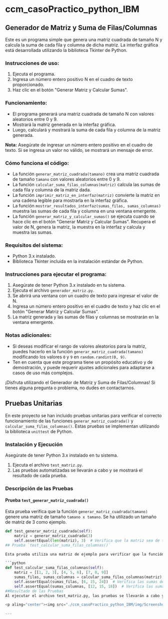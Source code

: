# ccm_casoPractico_python_IBM

## Generador de Matriz y Suma de Filas/Columnas

Este es un programa simple que genera una matriz cuadrada de tamaño N y calcula la suma de cada fila y columna de dicha matriz. La interfaz gráfica está desarrollada utilizando la biblioteca Tkinter de Python.

### Instrucciones de uso:

1. Ejecuta el programa.
2. Ingresa un número entero positivo N en el cuadro de texto proporcionado.
3. Haz clic en el botón "Generar Matriz y Calcular Sumas".

### Funcionamiento:

- El programa generará una matriz cuadrada de tamaño N con valores aleatorios entre 0 y 9.
- Mostrará la matriz generada en la interfaz gráfica.
- Luego, calculará y mostrará la suma de cada fila y columna de la matriz generada.

**Nota:** Asegúrate de ingresar un número entero positivo en el cuadro de texto. Si se ingresa un valor no válido, se mostrará un mensaje de error.

### Cómo funciona el código:

- La función `generar_matriz_cuadrada(tamano)` crea una matriz cuadrada de tamaño `tamano` con valores aleatorios entre 0 y 9.
- La función `calcular_suma_filas_columnas(matriz)` calcula las sumas de cada fila y columna de la matriz dada.
- La función `imprimir_matriz_en_interfaz(matriz)` convierte la matriz en una cadena legible para mostrarla en la interfaz gráfica.
- La función `mostrar_resultados_interfaz(sumas_filas, sumas_columnas)` muestra las sumas de cada fila y columna en una ventana emergente.
- La función `generar_matriz_y_calcular_sumas()` se ejecuta cuando se hace clic en el botón "Generar Matriz y Calcular Sumas". Recupera el valor de N, genera la matriz, la muestra en la interfaz y calcula y muestra las sumas.

### Requisitos del sistema:

- Python 3.x instalado.
- Biblioteca Tkinter incluida en la instalación estándar de Python.

### Instrucciones para ejecutar el programa:

1. Asegúrate de tener Python 3.x instalado en tu sistema.
2. Ejecuta el archivo `generador_matriz.py`.
3. Se abrirá una ventana con un cuadro de texto para ingresar el valor de N.
4. Ingresa un número entero positivo en el cuadro de texto y haz clic en el botón "Generar Matriz y Calcular Sumas".
5. La matriz generada y las sumas de filas y columnas se mostrarán en la ventana emergente.

### Notas adicionales:

- Si deseas modificar el rango de valores aleatorios para la matriz, puedes hacerlo en la función `generar_matriz_cuadrada(tamano)` modificando los valores `0` y `9` en `random.randint(0, 9)`.
- Ten en cuenta que este programa tiene un propósito educativo y de demostración, y puede requerir ajustes adicionales para adaptarse a casos de uso más complejos.

¡Disfruta utilizando el Generador de Matriz y Suma de Filas/Columnas! Si tienes alguna pregunta o problema, no dudes en contactarnos.


## Pruebas Unitarias

En este proyecto se han incluido pruebas unitarias para verificar el correcto funcionamiento de las funciones `generar_matriz_cuadrada()` y `calcular_suma_filas_columnas()`. Estas pruebas se implementan utilizando la biblioteca `unittest` de Python.

### Instalación y Ejecución

Asegúrate de tener Python 3.x instalado en tu sistema.

1. Ejecuta el archivo `test_matriz.py`.
2. Las pruebas automatizadas se llevarán a cabo y se mostrará el resultado de cada prueba.

### Descripción de las Pruebas

#### Prueba `test_generar_matriz_cuadrada()`

Esta prueba verifica que la función `generar_matriz_cuadrada(tamano)` genere una matriz de tamaño `tamano x tamano`. Se ha utilizado un tamaño de matriz de 3 como ejemplo.

```python
def test_generar_matriz_cuadrada(self):
    matriz = generar_matriz_cuadrada(3)
    self.assertEqual(len(matriz), 3)  # Verifica que la matriz sea de tamaño 3x3
## Prueba `test_calcular_suma_filas_columnas()`

Esta prueba utiliza una matriz de ejemplo para verificar que la función `calcular_suma_filas_columnas(matriz)` calcule correctamente las sumas de las filas y columnas de la matriz dada.

```python
def test_calcular_suma_filas_columnas(self):
    matriz = [[1, 2, 3], [4, 5, 6], [7, 8, 9]]
    sumas_filas, sumas_columnas = calcular_suma_filas_columnas(matriz)
    self.assertEqual(sumas_filas, [6, 15, 24])  # Verifica las sumas de las filas
    self.assertEqual(sumas_columnas, [12, 15, 18])  # Verifica las sumas de las columnas
##Resultado de las Pruebas
Al ejecutar el archivo test_matriz.py, las pruebas se llevarán a cabo y se mostrará el resultado de cada una de ellas. Si todas las pruebas pasan sin errores, significa que las funciones generar_matriz_cuadrada() y calcular_suma_filas_columnas() están funcionando correctamente. En caso contrario, se mostrarán mensajes de error indicando qué pruebas han fallado y podrás identificar y corregir los problemas en el código.

<p aling="center"><img src="./ccm_casoPractico_python_IBM/img/Screenshot_256.png"/></p>

---